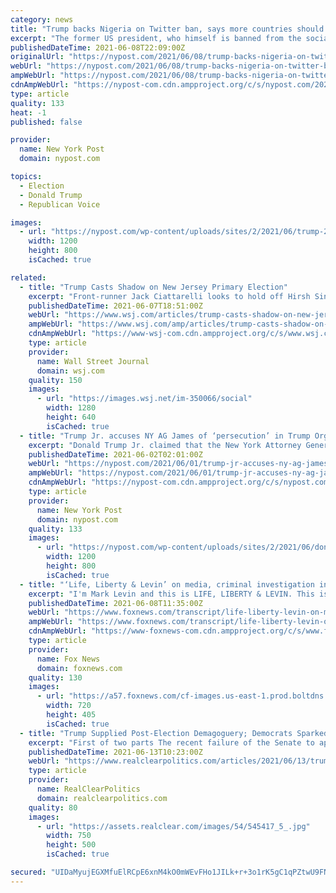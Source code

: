 ```yaml
---
category: news
title: "Trump backs Nigeria on Twitter ban, says more countries should follow suit"
excerpt: "The former US president, who himself is banned from the social media platform, defended the West African nation’s decision to block Twitter saying all speech should be heard,"
publishedDateTime: 2021-06-08T22:09:00Z
originalUrl: "https://nypost.com/2021/06/08/trump-backs-nigeria-on-twitter-ban-says-more-countries-should-too/"
webUrl: "https://nypost.com/2021/06/08/trump-backs-nigeria-on-twitter-ban-says-more-countries-should-too/"
ampWebUrl: "https://nypost.com/2021/06/08/trump-backs-nigeria-on-twitter-ban-says-more-countries-should-too/amp/"
cdnAmpWebUrl: "https://nypost-com.cdn.ampproject.org/c/s/nypost.com/2021/06/08/trump-backs-nigeria-on-twitter-ban-says-more-countries-should-too/amp/"
type: article
quality: 133
heat: -1
published: false

provider:
  name: New York Post
  domain: nypost.com

topics:
  - Election
  - Donald Trump
  - Republican Voice

images:
  - url: "https://nypost.com/wp-content/uploads/sites/2/2021/06/trump-2.jpg?quality=90&strip=all&w=1200"
    width: 1200
    height: 800
    isCached: true

related:
  - title: "Trump Casts Shadow on New Jersey Primary Election"
    excerpt: "Front-runner Jack Ciattarelli looks to hold off Hirsh Singh, a supporter of the former president, in race for Republican nomination."
    publishedDateTime: 2021-06-07T18:51:00Z
    webUrl: "https://www.wsj.com/articles/trump-casts-shadow-on-new-jersey-primary-election-11623095481"
    ampWebUrl: "https://www.wsj.com/amp/articles/trump-casts-shadow-on-new-jersey-primary-election-11623095481"
    cdnAmpWebUrl: "https://www-wsj-com.cdn.ampproject.org/c/s/www.wsj.com/amp/articles/trump-casts-shadow-on-new-jersey-primary-election-11623095481"
    type: article
    provider:
      name: Wall Street Journal
      domain: wsj.com
    quality: 150
    images:
      - url: "https://images.wsj.net/im-350066/social"
        width: 1280
        height: 640
        isCached: true
  - title: "Trump Jr. accuses NY AG James of ‘persecution’ in Trump Organization probe"
    excerpt: "Donald Trump Jr. claimed that the New York Attorney General’s probe into the Trump Organization is a form of “political persecution.”"
    publishedDateTime: 2021-06-02T02:01:00Z
    webUrl: "https://nypost.com/2021/06/01/trump-jr-accuses-ny-ag-james-of-persecution-in-trump-org-probe/"
    ampWebUrl: "https://nypost.com/2021/06/01/trump-jr-accuses-ny-ag-james-of-persecution-in-trump-org-probe/amp/"
    cdnAmpWebUrl: "https://nypost-com.cdn.ampproject.org/c/s/nypost.com/2021/06/01/trump-jr-accuses-ny-ag-james-of-persecution-in-trump-org-probe/amp/"
    type: article
    provider:
      name: New York Post
      domain: nypost.com
    quality: 133
    images:
      - url: "https://nypost.com/wp-content/uploads/sites/2/2021/06/don-jr-letitia-james-016.jpg?quality=90&strip=all&w=1200"
        width: 1200
        height: 800
        isCached: true
  - title: "‘Life, Liberty & Levin’ on media, criminal investigation into Trump Organization"
    excerpt: "I'm Mark Levin and this is LIFE, LIBERTY & LEVIN. This is a very important program and I'm glad you're here. We pride ourselves in America being a nation of laws. We have this beautiful Constitution of the United States."
    publishedDateTime: 2021-06-08T11:35:00Z
    webUrl: "https://www.foxnews.com/transcript/life-liberty-levin-on-media-criminal-investigation-into-trump-organization"
    ampWebUrl: "https://www.foxnews.com/transcript/life-liberty-levin-on-media-criminal-investigation-into-trump-organization.amp"
    cdnAmpWebUrl: "https://www-foxnews-com.cdn.ampproject.org/c/s/www.foxnews.com/transcript/life-liberty-levin-on-media-criminal-investigation-into-trump-organization.amp"
    type: article
    provider:
      name: Fox News
      domain: foxnews.com
    quality: 130
    images:
      - url: "https://a57.foxnews.com/cf-images.us-east-1.prod.boltdns.net/v1/static/694940094001/6a588ac8-15b5-426f-8dde-6f314e7631ee/a41250a4-56c8-42bf-8952-9e5cea70b5a4/1280x720/match/720/405/image.jpg?ve=1&tl=1"
        width: 720
        height: 405
        isCached: true
  - title: "Trump Supplied Post-Election Demagoguery; Democrats Sparked Demand"
    excerpt: "First of two parts The recent failure of the Senate to approve a proposed Jan. 6 commission and the removal of National Guard troops from the Capitol have returned attention to the events of"
    publishedDateTime: 2021-06-13T10:23:00Z
    webUrl: "https://www.realclearpolitics.com/articles/2021/06/13/trump_supplied_post-election_demagoguery_democrats_sparked_demand.html"
    type: article
    provider:
      name: RealClearPolitics
      domain: realclearpolitics.com
    quality: 80
    images:
      - url: "https://assets.realclear.com/images/54/545417_5_.jpg"
        width: 750
        height: 500
        isCached: true

secured: "UIDaMyujEGXMfuElRCpE6xnM4kO0mWEvFHo1JILk+r+3o1rK5gC1qPZtwU9FNtIRik/54ydEN99XxA0A5jGCyOcKijBXjJ0nmZ8qSrfw6A4Gs77xeKGGle74V4rl0No6u/jI9AyMngYq0a+TpAFdvLLBSIDdVhKdeP4YkWXX1u48uLBTxMJo2Aoqv6jENUPjy/EkRn1fH+LnYt6jP8AIToBVANDn+vcQF+M1l2UqogxGenQWpYpHA8Cpg1w485fzhLdNGJ8W2ncicbQlPgmaGvAiJ1cg3XMKyXYlRCtbHoyjOf8BhL2dImSWzDxLkss6kRO2vIKxYzWH6K3P5tc/EtxVJ9PywUDffhINdhZPveE=;78GS4wrmE/aGKyaz1z810w=="
---
```



